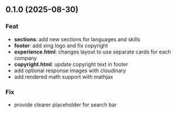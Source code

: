 ## 0.1.0 (2025-08-30)

### Feat

- **sections**: add new sections for languages and skills
- **footer**: add xing logo and fix copyright
- **experience.html**: changes layout to use separate cards for each company
- **copyright.html**: update copyright text in footer
- add optional response images with cloudinary
- add rendered math support with mathjax

### Fix

- provide clearer placeholder for search bar
